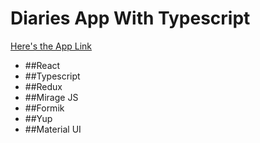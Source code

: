 # Diaries App With Typescript

[Here's the App Link](https://usama-diaries-app.netlify.app/)


* ##React
* ##Typescript
* ##Redux
* ##Mirage JS
* ##Formik
* ##Yup
* ##Material UI
